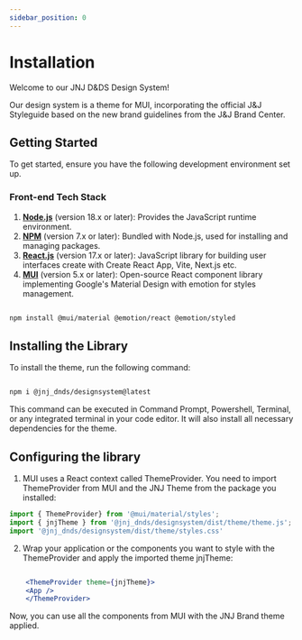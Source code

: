 ```yaml
---
sidebar_position: 0
---
```


# Installation

Welcome to our JNJ D&DS Design System!

Our design system is a theme for MUI, incorporating the official J&J Styleguide based on the new brand guidelines from the J&J Brand Center.

## Getting Started

To get started, ensure you have the following development environment set up.

### Front-end Tech Stack

1. **[Node.js](https://react.dev/)** (version 18.x or later): Provides the JavaScript runtime environment.
2. **[NPM](https://www.npmjs.com/)** (version 7.x or later): Bundled with Node.js, used for installing and managing packages.
3. **[React.js](https://react.dev/)** (version 17.x or later): JavaScript library for building user interfaces create with Create React App, Vite, Next.js etc.
4. **[MUI](https://mui.com/material-ui/getting-started/)** (version 5.x or later): Open-source React component library implementing Google's Material Design with emotion for styles management.

```bash 

npm install @mui/material @emotion/react @emotion/styled

```

## Installing the Library

To install the theme, run the following command:

```bash

npm i @jnj_dnds/designsystem@latest

```

This command can be executed in Command Prompt, Powershell, Terminal, or any integrated terminal in your code editor. It will also install all necessary dependencies for the theme.

## Configuring the library

1. MUI uses a React context called ThemeProvider. You need to import ThemeProvider from MUI and the JNJ Theme from the package you installed:

```jsx title="src/main.jsx"
import { ThemeProvider} from '@mui/material/styles';
import { jnjTheme } from '@jnj_dnds/designsystem/dist/theme/theme.js';
import '@jnj_dnds/designsystem/dist/theme/styles.css'
```

2.  Wrap your application or the components you want to style with the ThemeProvider and apply the imported theme jnjTheme:

```jsx title="src/main.jsx"

    <ThemeProvider theme={jnjTheme}>
    <App />
    </ThemeProvider>
```

Now, you can use all the components from MUI with the JNJ Brand theme applied.
